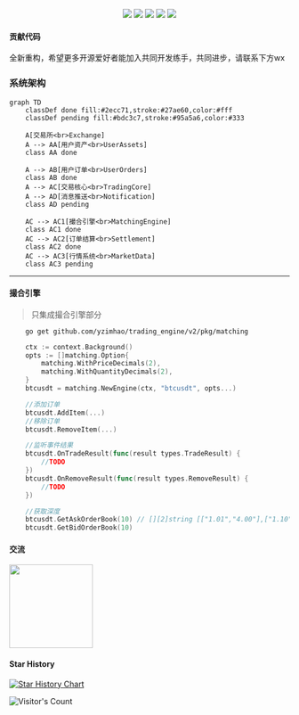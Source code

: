 
<p align="center">
    <img src="https://img.shields.io/github/stars/yzimhao/trading_engine?style=social">
    <img src="https://img.shields.io/github/forks/yzimhao/trading_engine?style=social">
	<img src="https://img.shields.io/github/issues/yzimhao/trading_engine">
	<img src="https://img.shields.io/github/repo-size/yzimhao/trading_engine">
	<img src="https://img.shields.io/github/license/yzimhao/trading_engine">
</p>


#### 贡献代码
  全新重构，希望更多开源爱好者能加入共同开发练手，共同进步，请联系下方wx



### 系统架构
```mermaid
graph TD
    classDef done fill:#2ecc71,stroke:#27ae60,color:#fff  
    classDef pending fill:#bdc3c7,stroke:#95a5a6,color:#333

    A[交易所<br>Exchange]
    A --> AA[用户资产<br>UserAssets]
    class AA done

    A --> AB[用户订单<br>UserOrders]
    class AB done
    A --> AC[交易核心<br>TradingCore]
    A --> AD[消息推送<br>Notification]
    class AD pending

    AC --> AC1[撮合引擎<br>MatchingEngine]
    class AC1 done
    AC --> AC2[订单结算<br>Settlement]
    class AC2 done
    AC --> AC3[行情系统<br>MarketData]
    class AC3 pending
```

---

#### 撮合引擎
> 只集成撮合引擎部分

```
    go get github.com/yzimhao/trading_engine/v2/pkg/matching
```

```go
    ctx := context.Background()
    opts := []matching.Option{
        matching.WithPriceDecimals(2),
        matching.WithQuantityDecimals(2),
    }
    btcusdt = matching.NewEngine(ctx, "btcusdt", opts...)

    //添加订单
    btcusdt.AddItem(...)
    //移除订单
    btcusdt.RemoveItem(...)

    //监听事件结果
    btcusdt.OnTradeResult(func(result types.TradeResult) {
        //TODO
    })
    btcusdt.OnRemoveResult(func(result types.RemoveResult) {
        //TODO
    })

    //获取深度
    btcusdt.GetAskOrderBook(10) // [][2]string [["1.01","4.00"],["1.10","2.00"]]
    btcusdt.GetBidOrderBook(10)

```


 
  #### 交流
<img src="https://github.com/yzimhao/trading_engine/blob/main/documents/images/wechat.jpg?raw=true" width = "150"/>

  #### Star History

[![Star History Chart](https://api.star-history.com/svg?repos=yzimhao/trading_engine&type=Date)](https://star-history.com/#yzimhao/trading_engine&Date)

![Visitor's Count](https://profile-counter.glitch.me/yzimhao_trading_engine/count.svg)